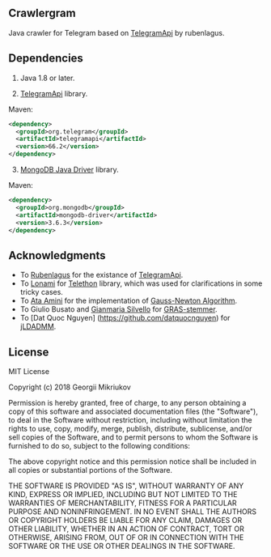 ## Crawlergram

Java crawler for Telegram based on [TelegramApi](https://github.com/rubenlagus/TelegramApi) by rubenlagus.

## Dependencies

1. Java 1.8 or later.

2. [TelegramApi](https://github.com/rubenlagus/TelegramApi) library.

Maven:
  ```xml
  <dependency>
    <groupId>org.telegram</groupId>
    <artifactId>telegramapi</artifactId>
    <version>66.2</version>
  </dependency>
  ```

3. [MongoDB Java Driver](https://github.com/mongodb/mongo-java-driver) library.

Maven:
  ```xml
  <dependency>
    <groupId>org.mongodb</groupId>
    <artifactId>mongodb-driver</artifactId>
    <version>3.6.3</version>
  </dependency>
  ```

## Acknowledgments

  * To [Rubenlagus](https://github.com/rubenlagus) for the existance of [TelegramApi](https://github.com/rubenlagus/TelegramApi).
  * To [Lonami](https://github.com/Lonami) for [Telethon](https://github.com/LonamiWebs/Telethon) library, which was used for clarifications in some tricky cases.
  * To [Ata Amini](https://www.codeproject.com/Members/Ata-Amini) for the implementation of [Gauss-Newton Algorithm](https://www.codeproject.com/Articles/1175992/Implementation-of-Gauss-Newton-Algorithm-in-Java).
  * To Giulio Busato and [Gianmaria Silvello](https://github.com/giansilv) for [GRAS-stemmer](https://github.com/giansilv/statisticalStemmers/tree/master/GRAS-master).
  * To [Dat Quoc Nguyen] (https://github.com/datquocnguyen) for [jLDADMM](https://github.com/datquocnguyen/jLDADMM).

## License

MIT License

Copyright (c) 2018 Georgii Mikriukov

Permission is hereby granted, free of charge, to any person obtaining a copy
of this software and associated documentation files (the "Software"), to deal
in the Software without restriction, including without limitation the rights
to use, copy, modify, merge, publish, distribute, sublicense, and/or sell
copies of the Software, and to permit persons to whom the Software is
furnished to do so, subject to the following conditions:

The above copyright notice and this permission notice shall be included in all
copies or substantial portions of the Software.

THE SOFTWARE IS PROVIDED "AS IS", WITHOUT WARRANTY OF ANY KIND, EXPRESS OR
IMPLIED, INCLUDING BUT NOT LIMITED TO THE WARRANTIES OF MERCHANTABILITY,
FITNESS FOR A PARTICULAR PURPOSE AND NONINFRINGEMENT. IN NO EVENT SHALL THE
AUTHORS OR COPYRIGHT HOLDERS BE LIABLE FOR ANY CLAIM, DAMAGES OR OTHER
LIABILITY, WHETHER IN AN ACTION OF CONTRACT, TORT OR OTHERWISE, ARISING FROM,
OUT OF OR IN CONNECTION WITH THE SOFTWARE OR THE USE OR OTHER DEALINGS IN THE
SOFTWARE.
